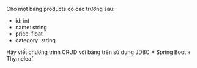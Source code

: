 Cho một bảng products có các trường sau:
- id: int
- name: string
- price: float
- category: string

Hãy viết chương trình CRUD với bảng trên sử dụng JDBC + Spring Boot + Thymeleaf

